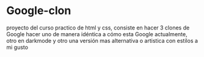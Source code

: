 # Google-clon
proyecto del curso practico de html y css, consiste en hacer 3 clones de Google hacer uno de manera idéntica a cómo esta Google actualmente, otro en darkmode y otro una versión mas alternativa o artistica con estilos a mi gusto  
